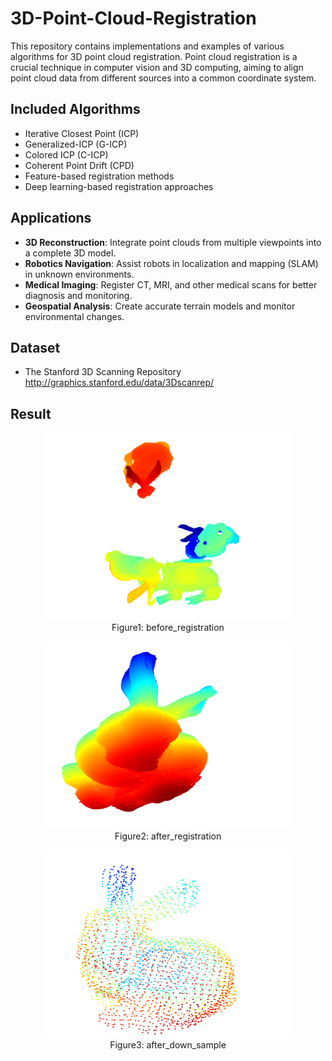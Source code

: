 # 3D-Point-Cloud-Registration
This repository contains implementations and examples of various algorithms for 3D point cloud registration. Point cloud registration is a crucial technique in computer vision and 3D computing, aiming to align point cloud data from different sources into a common coordinate system. 
## Included Algorithms

- Iterative Closest Point (ICP)
- Generalized-ICP (G-ICP)
- Colored ICP (C-ICP)
- Coherent Point Drift (CPD)
- Feature-based registration methods
- Deep learning-based registration approaches

## Applications

- **3D Reconstruction**: Integrate point clouds from multiple viewpoints into a complete 3D model.
- **Robotics Navigation**: Assist robots in localization and mapping (SLAM) in unknown environments.
- **Medical Imaging**: Register CT, MRI, and other medical scans for better diagnosis and monitoring.
- **Geospatial Analysis**: Create accurate terrain models and monitor environmental changes.

## Dataset

- The Stanford 3D Scanning Repository http://graphics.stanford.edu/data/3Dscanrep/

## Result
<figure align="center">
  <img src="figures/before_registration.png" alt="before_registration" width="400" height="300">
  <figcaption align="center">Figure1: before_registration</figcaption>
</figure>

<figure align="center">
  <img src="figures/after_registration.png" alt="after_registration" width="400" height="300">
  <figcaption align="center">Figure2: after_registration</figcaption>
</figure>

<figure align="center">
  <img src="figures/after_down_sample.png" alt="after_down_sample" width="400" height="300">
  <figcaption align="center">Figure3: after_down_sample</figcaption>
</figure>


